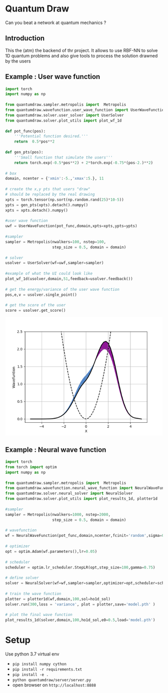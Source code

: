 # Quantum Draw

Can you beat a network at quantum mechanics ?

## Introduction

This the (atm) the backend of thr project. It allows to use RBF-NN to solve 1D quantum problems and also give tools to process the solution drawned by the users

## Example : User wave function

```python
import torch
import numpy as np

from quantumdraw.sampler.metropolis import  Metropolis
from quantumdraw.wavefunction.user_wave_function import UserWaveFunction
from quantumdraw.solver.user_solver import UserSolver
from quantumdraw.solver.plot_utils import plot_wf_1d

def pot_func(pos):
    '''Potential function desired.'''
    return  0.5*pos**2

def gen_pts(pos):
    '''Small function that simulate the users'''
    return torch.exp(-0.5*pos**2) + 2*torch.exp(-0.75*(pos-2.)**2)

# box
domain, ncenter = {'xmin':-5.,'xmax':5.}, 11

# create the x,y pts that users "draw"
# should be replaced by the real drawing
xpts = torch.tensor(np.sort(np.random.rand(25)*10-5))
ypts = gen_pts(xpts).detach().numpy()
xpts = xpts.detach().numpy()

#user wave function
uwf = UserWaveFunction(pot_func,domain,xpts=xpts,ypts=ypts)

#sampler
sampler = Metropolis(nwalkers=100, nstep=100, 
                     step_size = 0.5, domain = domain)

# solver
usolver = UserSolver(wf=uwf,sampler=sampler)

#example of what the UI could look like
plot_wf_1d(usolver,domain,51,feedback=usolver.feedback())

# get the energy/variance of the user wave function
pos,e,v = usolver.single_point()

# get the score of the user
score = usolver.get_score()
``` 

<p align="center">
<img src="./image/ui.png" title="possible UI">
</p>


## Example : Neural wave function

```python
import torch
from torch import optim
import numpy as np

from quantumdraw.sampler.metropolis import  Metropolis
from quantumdraw.wavefunction.neural_wave_function import NeuralWaveFunction
from quantumdraw.solver.neural_solver import NeuralSolver
from quantumdraw.solver.plot_utils import plot_results_1d, plotter1d

#sampler
sampler = Metropolis(nwalkers=1000, nstep=2000, 
                     step_size = 0.5, domain = domain)

# wavefunction
wf = NeuralWaveFunction(pot_func,domain,ncenter,fcinit='random',sigma=0.5)

# optimizer
opt = optim.Adam(wf.parameters(),lr=0.05)

# scheduler
scheduler = optim.lr_scheduler.StepLR(opt,step_size=100,gamma=0.75)

# define solver
solver = NeuralSolver(wf=wf,sampler=sampler,optimizer=opt,scheduler=scheduler)

# train the wave function
plotter = plotter1d(wf,domain,100,sol=ho1d_sol)
solver.run(300,loss = 'variance', plot = plotter,save='model.pth' )

# plot the final wave function 
plot_results_1d(solver,domain,100,ho1d_sol,e0=0.5,load='model.pth')
```

# Setup
Use python 3.7 virtual env
- `pip install numpy cython`
- `pip install -r requirements.txt`
- `pip install -e .`
- `python quantumdraw/server/server.py`
- open browser on `http://localhost:8888`

